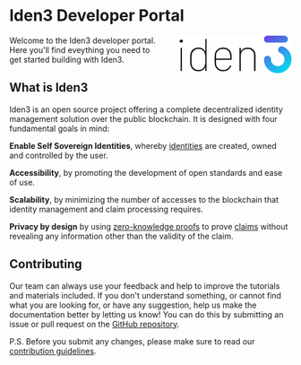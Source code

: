 # Iden3 Developer Portal
<img src="./imgs/iden3-icon2.png" style="float:right; max-width: 200px; margin-left: 30px;">

Welcome to the Iden3 developer portal. Here you'll find eveything you need to get started building with Iden3.

## What is Iden3

Iden3 is an open source project offering a complete decentralized identity management solution over the public blockchain. It is designed with four fundamental goals in mind:

**Enable Self Sovereign Identities**, whereby [identities](basics/key-concepts#identity) are created, owned and controlled by the user.

**Accessibility**, by promoting the development of open standards and ease of use.

**Scalability**, by minimizing the number of accesses to the blockchain that identity management and claim processing requires.   

**Privacy by design** by using [zero-knowledge proofs](basics/key-concepts#zero-knowledge) to prove [claims](basics/key-concepts#claims) without revealing any information other than the validity of the claim.


## Contributing

Our team can always use your feedback and help to improve the tutorials and materials included. If you don't understand something, or cannot find what you are looking for, or have any suggestion, help us make the documentation better by letting us know! You can do this by submitting an issue or pull request on the [GitHub repository](https://github.com/iden3/docs/issues).

P.S. Before you submit any changes, please make sure to read our [contribution guidelines](https://github.com/iden3/docs/blob/master/CONTRIBUTING.md).


